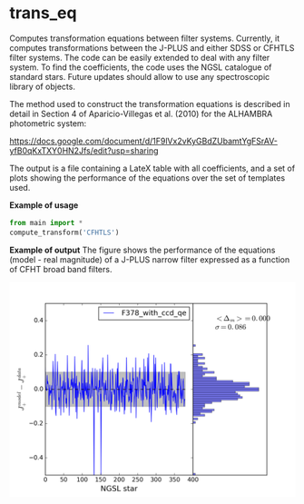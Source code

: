 # trans_eq

Computes transformation equations between filter systems. Currently, it computes transformations between the J-PLUS and either SDSS or CFHTLS filter systems. The code can be easily extended to deal with any filter system. To find the coefficients, the code uses the NGSL catalogue of standard stars. Future updates should allow to use any spectroscopic library of objects.

The method used to construct the transformation equations is described in detail in Section 4 of Aparicio-Villegas et al. (2010) for the ALHAMBRA photometric system:

https://docs.google.com/document/d/1F9lVx2vKyGBdZUbamtYgFSrAV-yfB0qKxTXY0HN2Jfs/edit?usp=sharing


The output is a file containing a LateX table with all coefficients, and a set of plots showing the performance of the equations over the set of templates used.

**Example of usage**
```python
from main import *
compute_transform('CFHTLS')

```

**Example of output**
The figure shows the performance of the equations (model - real magnitude) of a J-PLUS narrow filter expressed as a function of CFHT broad band filters.

![Example](https://github.com/aaorsi/trans_eq/blob/master/plots/all.F378_with_ccd_qe.png)
